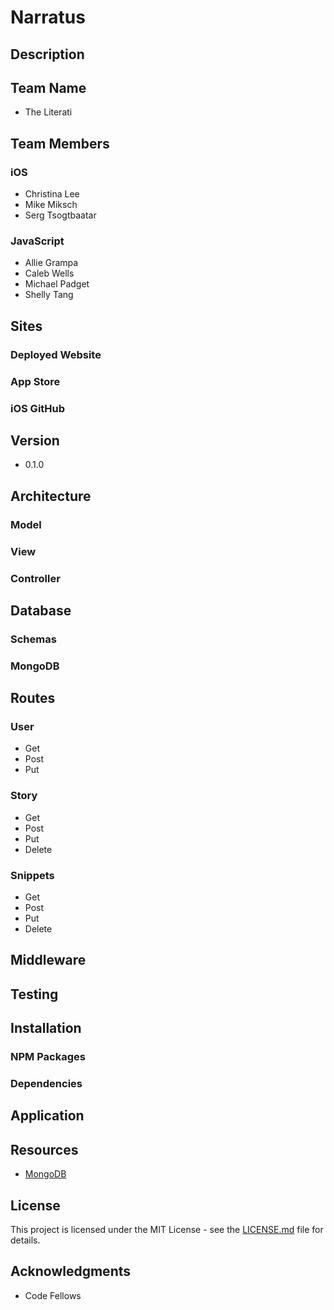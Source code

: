 # Narratus

## Description

## Team Name
* The Literati

## Team Members

### iOS
* Christina Lee
* Mike Miksch
* Serg Tsogtbaatar

### JavaScript
* Allie Grampa
* Caleb Wells
* Michael Padget
* Shelly Tang

## Sites
### Deployed Website
### App Store
### iOS GitHub

## Version
* 0.1.0

## Architecture
### Model
### View
### Controller

## Database
### Schemas
### MongoDB

## Routes
### User
* Get
* Post
* Put
### Story
* Get
* Post
* Put
* Delete
### Snippets
* Get
* Post
* Put
* Delete

## Middleware

## Testing
## Installation
### NPM Packages
### Dependencies
## Application
## Resources
* [MongoDB](https://docs.mongodb.com)

## License

This project is licensed under the MIT License - see the [LICENSE.md](https://github.com/TheLiterati/Narratus-JS/blob/master/LICENSE) file for details.

## Acknowledgments
* Code Fellows
